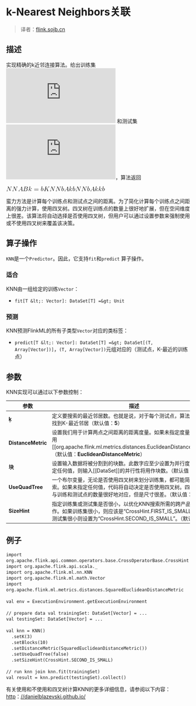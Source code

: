 
# k-Nearest Neighbors关联

> 译者：[flink.sojb.cn](https://flink.sojb.cn/)


## 描述

实现精确的k近邻连接算法。给出训练集 ![](http://latex.codecogs.com/gif.latex?A) 和测试集 ![](http://latex.codecogs.com/gif.latex?B)，算法返回

![](../img/tex-87-1.gif)

蛮力方法是计算每个训练点和测试点之间的距离。为了简化计算每个训练点之间距离的强力计算，使用四叉树。四叉树在训练点的数量上很好地扩展，但在空间维度上很差。该算法将自动选择是否使用四叉树，但用户可以通过设置参数来强制使用或不使用四叉树来覆盖该决策。

## 算子操作

`KNN`是一个`Predictor`。因此，它支持`fit`和`predict` 算子操作。

### 适合

KNN由一组给定的训练`Vector`：

*   `fit[T &lt;: Vector]: DataSet[T] =&gt; Unit`

### 预测

KNN预测FlinkML的所有子类型`Vector`对应的类标签：

*   `predict[T &lt;: Vector]: DataSet[T] =&gt; DataSet[(T, Array[Vector])]`，`(T, Array[Vector])`元组对应的（测试点，K-最近的训练点）

## 参数

KNN实现可以通过以下参数控制：

| 参数 | 描述 |
| --- | --- |
| **ķ** | 定义要搜索的最近邻居数。也就是说，对于每个测试点，算法在训练集中找到K-最近邻居（默认值：**5**） |
| **DistanceMetric** | 设置我们用于计算两点之间距离的距离度量。如果未指定度量标准，则使用[[org.apache.flink.ml.metrics.distances.EuclideanDistanceMetric]]。（默认值：**EuclideanDistanceMetric**） |
| **块** | 设置输入数据将被分割到的块数。此数字应至少设置为并行度。如果未指定任何值，则输入[[DataSet]]的并行性将用作块数。（默认值：**无**） |
| **UseQuadTree** | 一个布尔变量，无论是否使用四叉树来划分训练集，都可能简化KNN搜索。如果未指定任何值，代码将自动决定是否使用四叉树。四叉树的使用与训练和测试点的数量很好地对应，但是尺寸很差。（默认值：**无**） |
| **SizeHint** | 指定训练集或测试集是否很小，以优化KNN搜索所需的跨产品 算子操作。如果训练集很小，则应该是“CrossHint.FIRST_IS_SMALL”并且如果测试集很小则设置为“CrossHint.SECOND_IS_SMALL”。（默认值：**无**） |

## 例子



```
import org.apache.flink.api.common.operators.base.CrossOperatorBase.CrossHint
import org.apache.flink.api.scala._
import org.apache.flink.ml.nn.KNN
import org.apache.flink.ml.math.Vector
import org.apache.flink.ml.metrics.distances.SquaredEuclideanDistanceMetric

val env = ExecutionEnvironment.getExecutionEnvironment

// prepare data val trainingSet: DataSet[Vector] = ...
val testingSet: DataSet[Vector] = ...

val knn = KNN()
  .setK(3)
  .setBlocks(10)
  .setDistanceMetric(SquaredEuclideanDistanceMetric())
  .setUseQuadTree(false)
  .setSizeHint(CrossHint.SECOND_IS_SMALL)

// run knn join knn.fit(trainingSet)
val result = knn.predict(testingSet).collect()
```



有关使用和不使用和四叉树计算KNN的更多详细信息，请参阅以下内容：[http](http://danielblazevski.github.io/)：[//danielblazevski.github.io/](http://danielblazevski.github.io/)

